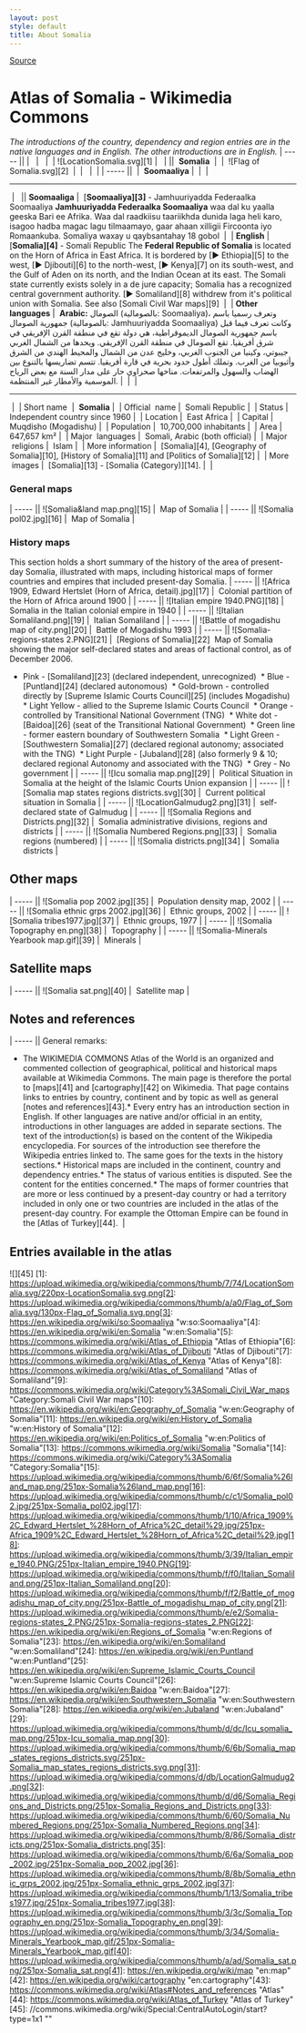 ```yaml
---
layout: post
style: default
title: About Somalia
---
```



[Source](https://commons.wikimedia.org/wiki/Atlas_of_Somalia "Permalink to Atlas of Somalia - Wikimedia Commons")
# Atlas of Somalia - Wikimedia Commons
_The introductions of the country, dependency and region entries are in the native languages and in English. The other introductions are in English._
| ----- || 
| &nbsp; |   |  | ![LocationSomalia.svg][1] |   | ||  **Somalia**  |  |  ![Flag of Somalia.svg][2]  |  |   | 
 | 
| ----- ||  |  **Soomaaliya** |  |  | 
* * *
 |   || **Soomaaliga** |  [**Soomaaliya][3]** \- Jamhuuriyadda Federaalka Soomaaliya
**Jamhuuriyadda Federaalka Soomaaliya** waa dal ku yaalla geeska Bari ee Afrika. Waa dal raadkiisu taariikhda dunida laga heli karo, isagoo hadba magac lagu tilmaamayo, gaar ahaan xilligii Fircoonta iyo Romaankuba. Somaliya waxay u qaybsantahay 18 gobol
 |  | **English** |  [**Somalia][4]** \- Somali Republic
The **Federal Republic of Somalia** is located on the Horn of Africa in East Africa. It is bordered by [►&nbsp;Ethiopia][5] to the west, [►&nbsp;Djibouti][6] to the north-west, [►&nbsp;Kenya][7] on its south-west, and the Gulf of Aden on its north, and the Indian Ocean at its east. The Somali state currently exists solely in a de jure capacity; Somalia has a recognized central government authority. [►&nbsp;Somaliland][8] withdrew from it's political union with Somalia. See also [Somali Civil War maps][9]
 |  | **Other languages** |  **Arabic:** الصومال (بالصومالية: Soomaaliya‏)، وتعرف رسميا باسم جمهورية الصومال (بالصومالية: Jamhuuriyadda Soomaaliya‏) وكانت تعرف فيما قبل باسم جمهورية الصومال الديموقراطية، هي دولة تقع في منطقة القرن الإفريقي في شرق أفريقيا. تقع الصومال في منطقة القرن الإفريقي. ويحدها من الشمال الغربي جيبوتي، وكينيا من الجنوب الغربي، وخليج عدن من الشمال والمحيط الهندي من الشرق وأثيوبيا من الغرب. وتملك أطول حدود بحرية في قارة أفريقيا. تتسم تضاريسها بالتنوع بين الهضاب والسهول والمرتفعات. مناخها صحراوي حار على مدار السنة مع بعض الرياح الموسمية والأمطار غير المنتظمة. |  |  | 
* * *
 |  | Short&nbsp;name&nbsp; |  **Somalia** |  | Official &nbsp;name |  Somali Republic |  | Status |  Independent country since 1960 |  | Location |  East Africa |  | Capital |  Muqdisho (Mogadishu) |  | Population |  10,700,000 inhabitants |  | Area |  647,657 km² |  | Major &nbsp;languages |  Somali, Arabic (both official) |  | Major &nbsp;religions |  Islam |  | More information |  [Somalia][4], [Geography of Somalia][10], [History of Somalia][11] and [Politics of Somalia][12] |  | More &nbsp;images |  [Somalia][13] \- [Somalia (Category)][14]. | 
 | 
### General maps
| ----- || ![Somalia&amp;land map.png][15] |  Map of Somalia | 
| ----- || ![Somalia pol02.jpg][16] |  Map of Somalia | 
### History maps
This section holds a short summary of the history of the area of present-day Somalia, illustrated with maps, including historical maps of former countries and empires that included present-day Somalia.
| ----- || ![Africa 1909, Edward Hertslet \(Horn of Africa, detail\).jpg][17] |  Colonial partition of the Horn of Africa around 1900 | 
| ----- || ![Italian empire 1940.PNG][18] |  Somalia in the Italian colonial empire in 1940 | 
| ----- || ![Italian Somaliland.png][19] |  Italian Somaliland | 
| ----- || ![Battle of mogadishu map of city.png][20] |  Battle of Mogadishu 1993 | 
| ----- || ![Somalia-regions-states 2.PNG][21] |  [Regions of Somalia][22]  Map of Somalia showing the major self-declared states and areas of factional control, as of December 2006.  
* Pink - [Somaliland][23] (declared independent, unrecognized)  * Blue - [Puntland][24] (declared autonomous)  * Gold-brown - controlled directly by [Supreme Islamic Courts Council][25] (includes Mogadishu)  * Light Yellow - allied to the Supreme Islamic Courts Council  * Orange - controlled by Transitional National Government (TNG)  * White dot - [Baidoa][26] (seat of the Transitional National Government)  * Green line - former eastern boundary of Southwestern Somalia  * Light Green - [Southwestern Somalia][27] (declared regional autonomy; associated with the TNG)  * Light Purple - [Jubaland][28] (also formerly 9 &amp; 10; declared regional Autonomy and associated with the TNG)  * Grey - No government | 
| ----- || ![Icu somalia map.png][29] |  Political Situation in Somalia at the height of the Islamic Courts Union expansion | 
| ----- || ![Somalia map states regions districts.svg][30] |  Current political situation in Somalia | 
| ----- || ![LocationGalmudug2.png][31] |  self-declared state of Galmudug | 
| ----- || ![Somalia Regions and Districts.png][32] |  Somalia administrative divisions, regions and districts | 
| ----- || ![Somalia Numbered Regions.png][33] |  Somalia regions (numbered) | 
| ----- || ![Somalia districts.png][34] |  Somalia districts | 
## Other maps
| ----- || ![Somalia pop 2002.jpg][35] |  Population density map, 2002 | 
| ----- || ![Somalia ethnic grps 2002.jpg][36] |  Ethnic groups, 2002 | 
| ----- || ![Somalia tribes1977.jpg][37] |  Ethnic groups, 1977 | 
| ----- || ![Somalia Topography en.png][38] |  Topography | 
| ----- || ![Somalia-Minerals Yearbook map.gif][39] |  Minerals | 
## Satellite maps
| ----- || ![Somalia sat.png][40] |  Satellite map | 
## Notes and references
| ----- || 
General remarks:
* The WIKIMEDIA COMMONS Atlas of the World is an organized and commented collection of geographical, political and historical maps available at Wikimedia Commons. The main page is therefore the portal to [maps][41] and [cartography][42] on Wikimedia. That page contains links to entries by country, continent and by topic as well as general [notes and references][43].* Every entry has an introduction section in English. If other languages are native and/or official in an entity, introductions in other languages are added in separate sections. The text of the introduction(s) is based on the content of the Wikipedia encyclopedia. For sources of the introduction see therefore the Wikipedia entries linked to. The same goes for the texts in the history sections.* Historical maps are included in the continent, country and dependency entries.* The status of various entities is disputed. See the content for the entities concerned.* The maps of former countries that are more or less continued by a present-day country or had a territory included in only one or two countries are included in the atlas of the present-day country. For example the Ottoman Empire can be found in the [Atlas of Turkey][44].
 | 
## Entries available in the atlas
![][45]
[1]: https://upload.wikimedia.org/wikipedia/commons/thumb/7/74/LocationSomalia.svg/220px-LocationSomalia.svg.png[2]: https://upload.wikimedia.org/wikipedia/commons/thumb/a/a0/Flag_of_Somalia.svg/130px-Flag_of_Somalia.svg.png[3]: https://en.wikipedia.org/wiki/so:Soomaaliya "w:so:Soomaaliya"[4]: https://en.wikipedia.org/wiki/en:Somalia "w:en:Somalia"[5]: https://commons.wikimedia.org/wiki/Atlas_of_Ethiopia "Atlas of Ethiopia"[6]: https://commons.wikimedia.org/wiki/Atlas_of_Djibouti "Atlas of Djibouti"[7]: https://commons.wikimedia.org/wiki/Atlas_of_Kenya "Atlas of Kenya"[8]: https://commons.wikimedia.org/wiki/Atlas_of_Somaliland "Atlas of Somaliland"[9]: https://commons.wikimedia.org/wiki/Category%3ASomali_Civil_War_maps "Category:Somali Civil War maps"[10]: https://en.wikipedia.org/wiki/en:Geography_of_Somalia "w:en:Geography of Somalia"[11]: https://en.wikipedia.org/wiki/en:History_of_Somalia "w:en:History of Somalia"[12]: https://en.wikipedia.org/wiki/en:Politics_of_Somalia "w:en:Politics of Somalia"[13]: https://commons.wikimedia.org/wiki/Somalia "Somalia"[14]: https://commons.wikimedia.org/wiki/Category%3ASomalia "Category:Somalia"[15]: https://upload.wikimedia.org/wikipedia/commons/thumb/6/6f/Somalia%26land_map.png/251px-Somalia%26land_map.png[16]: https://upload.wikimedia.org/wikipedia/commons/thumb/c/c1/Somalia_pol02.jpg/251px-Somalia_pol02.jpg[17]: https://upload.wikimedia.org/wikipedia/commons/thumb/1/10/Africa_1909%2C_Edward_Hertslet_%28Horn_of_Africa%2C_detail%29.jpg/251px-Africa_1909%2C_Edward_Hertslet_%28Horn_of_Africa%2C_detail%29.jpg[18]: https://upload.wikimedia.org/wikipedia/commons/thumb/3/39/Italian_empire_1940.PNG/251px-Italian_empire_1940.PNG[19]: https://upload.wikimedia.org/wikipedia/commons/thumb/f/f0/Italian_Somaliland.png/251px-Italian_Somaliland.png[20]: https://upload.wikimedia.org/wikipedia/commons/thumb/f/f2/Battle_of_mogadishu_map_of_city.png/251px-Battle_of_mogadishu_map_of_city.png[21]: https://upload.wikimedia.org/wikipedia/commons/thumb/e/e2/Somalia-regions-states_2.PNG/251px-Somalia-regions-states_2.PNG[22]: https://en.wikipedia.org/wiki/en:Regions_of_Somalia "w:en:Regions of Somalia"[23]: https://en.wikipedia.org/wiki/en:Somaliland "w:en:Somaliland"[24]: https://en.wikipedia.org/wiki/en:Puntland "w:en:Puntland"[25]: https://en.wikipedia.org/wiki/en:Supreme_Islamic_Courts_Council "w:en:Supreme Islamic Courts Council"[26]: https://en.wikipedia.org/wiki/en:Baidoa "w:en:Baidoa"[27]: https://en.wikipedia.org/wiki/en:Southwestern_Somalia "w:en:Southwestern Somalia"[28]: https://en.wikipedia.org/wiki/en:Jubaland "w:en:Jubaland"[29]: https://upload.wikimedia.org/wikipedia/commons/thumb/d/dc/Icu_somalia_map.png/251px-Icu_somalia_map.png[30]: https://upload.wikimedia.org/wikipedia/commons/thumb/6/6b/Somalia_map_states_regions_districts.svg/251px-Somalia_map_states_regions_districts.svg.png[31]: https://upload.wikimedia.org/wikipedia/commons/d/db/LocationGalmudug2.png[32]: https://upload.wikimedia.org/wikipedia/commons/thumb/d/d6/Somalia_Regions_and_Districts.png/251px-Somalia_Regions_and_Districts.png[33]: https://upload.wikimedia.org/wikipedia/commons/thumb/6/60/Somalia_Numbered_Regions.png/251px-Somalia_Numbered_Regions.png[34]: https://upload.wikimedia.org/wikipedia/commons/thumb/8/86/Somalia_districts.png/251px-Somalia_districts.png[35]: https://upload.wikimedia.org/wikipedia/commons/thumb/6/6a/Somalia_pop_2002.jpg/251px-Somalia_pop_2002.jpg[36]: https://upload.wikimedia.org/wikipedia/commons/thumb/8/8b/Somalia_ethnic_grps_2002.jpg/251px-Somalia_ethnic_grps_2002.jpg[37]: https://upload.wikimedia.org/wikipedia/commons/thumb/1/13/Somalia_tribes1977.jpg/251px-Somalia_tribes1977.jpg[38]: https://upload.wikimedia.org/wikipedia/commons/thumb/3/3c/Somalia_Topography_en.png/251px-Somalia_Topography_en.png[39]: https://upload.wikimedia.org/wikipedia/commons/thumb/3/34/Somalia-Minerals_Yearbook_map.gif/251px-Somalia-Minerals_Yearbook_map.gif[40]: https://upload.wikimedia.org/wikipedia/commons/thumb/a/ad/Somalia_sat.png/251px-Somalia_sat.png[41]: https://en.wikipedia.org/wiki/map "en:map"[42]: https://en.wikipedia.org/wiki/cartography "en:cartography"[43]: https://commons.wikimedia.org/wiki/Atlas#Notes_and_references "Atlas"[44]: https://commons.wikimedia.org/wiki/Atlas_of_Turkey "Atlas of Turkey"[45]: //commons.wikimedia.org/wiki/Special:CentralAutoLogin/start?type=1x1 ""
  
